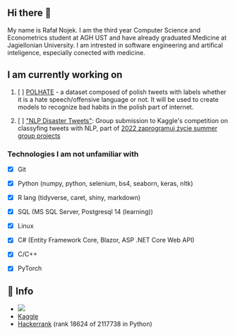 
## Hi there 👋

My name is Rafał Nojek. I am the third year Computer Science and Econometrics student at AGH UST and have already graduated Medicine at Jagiellonian University.
I am intrested in software engineering and artifical inteligence, especially conected with medicine.

## I am currently working on

1. [ ] [POLHATE](https://github.com/PanNorek/POLHATE-project) - a dataset composed of polish tweets with labels whether it is a hate speech/offensive language or not. It will be used to create models to recognize bad habits in the polish part of internet. 

2. [ ] ["NLP Disaster Tweets"](https://github.com/SzymkowskiDev/nlp-disaster-tweets): Group submission to Kaggle's competition on classyfing tweets with NLP, part of [2022 zaprogramuj życie summer group projects](https://zaprogramujzycie.pl/)

### Technologies I am not unfamiliar with

- [x] Git
- [x] Python (numpy, python, selenium, bs4, seaborn, keras, nltk)
- [x] R lang (tidyverse, caret, shiny, markdown)
- [x] SQL (MS SQL Server, Postgresql 14 (learning))
- [x] Linux
- [x] C# (Entity Framework Core, Blazor, ASP .NET Core Web API)
- [x] C/C++
- [x] PyTorch


## 📧 Info
* [![](https://img.shields.io/twitter/url?label=/rafal-nojek/&logo=linkedin&logoColor=%230077B5&style=social&url=https%3A%2F%2Fwww.linkedin.com%2in%2rafaln97%2F)](https://www.linkedin.com/in/rafaln97/)
* [Kaggle](https://www.kaggle.com/rafanojek)
* [Hackerrank](https://www.hackerrank.com/dornier1997) (rank 18624 of 2117738 in Python)



